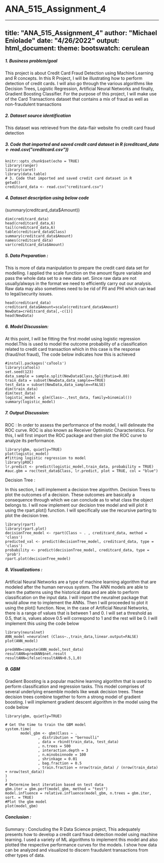 # ANA_515_Assignment_4

---
title: "ANA_515_Assignment_4"
author: "Michael Eniolade"
date: "4/26/2022"
output: 
  html_document:
    theme: 
      bootswatch: cerulean
---

##### 1.	Business problem/goal
This project is about Credit Card Fraud Detection using Machine Learning and R concepts. 
In this R Project, I will be illustrating how to perform detection of credit cards. 
I will also go through the various algorithms like Decision Trees, Logistic Regression, 
Artificial Neural Networks and finally, Gradient Boosting Classifier. 
For the purpose of this project, I will make use of the Card Transactions dataset that 
contains a mix of fraud as well as non-fraudulent transactions

##### 2.	Dataset source identification 
This dataset was retrieved from the data-flair website fro credit card fraud detection

##### 3. Code that imported and saved credit card dataset in R (creditcard_data <- read.csv("creditcard.csv"))

```{r setup, echo=TRUE}
knitr::opts_chunk$set(echo = TRUE)
library(ranger)
library(caret)
library(data.table)
# 3. Code that imported and saved credit card dataset in R 
getwd()
creditcard_data <- read.csv("creditcard.csv")
```
##### 4. Dataset description using below code
(summary(creditcard_data$Amount))

```{r dataExplore, echo=TRUE}
dim(creditcard_data)
head(creditcard_data,6)
tail(creditcard_data,6)
table(creditcard_data$Class)
summary(creditcard_data$Amount)
names(creditcard_data)
var(creditcard_data$Amount)
```

##### 5. Data Preparation : 
This is more of data manipulation to prepare the credit card data set for modelling. 
I applied the scale function on the amount figure variable and pass the whole data 
set to a new data set. Since raw data are not usually/always in the format we need 
to efficiently carry out our analysis. Raw data may also sometimes need to be rid 
of PII and PHI which can lead to legal/security issues.

```{r dataManipulation, echo=TRUE}
head(creditcard_data)
creditcard_data$Amount=scale(creditcard_data$Amount)
NewData=creditcard_data[,-c(1)]
head(NewData)
```
##### 6. Model Discussion:
At this point, I will be fitting the first model using logistic regression model.This is 
used to model the outcome probability of a classification related to credit card transaction
which in this case is the response (fraud/not fraud), The code below indicates how this is achieved

```{r Model, echo=TRUE}
#install.packages('caTools')
library(caTools)
set.seed(123)
data_sample = sample.split(NewData$Class,SplitRatio=0.80)
train_data = subset(NewData,data_sample==TRUE)
test_data = subset(NewData,data_sample==FALSE)
dim(train_data)
dim(test_data)
logistic_model = glm(Class~.,test_data, family=binomial())
summary(logistic_model)
```
##### 7. Output Discussion:

ROC : In order to assess the performance of the model, I will delineate the ROC curve. 
ROC is also known as Receiver Optimistic Characteristics. For this, I will first import
the ROC package and then plot the ROC curve to analyze its performance.

```{r Plot, echo=TRUE}
library(gbm, quietly=TRUE)
plot(logistic_model)
#fitting logistic regression to model
library(pROC)
lr.predict <- predict(logistic_model,train_data, probability = TRUE)
#auc.gbm = roc(test_data$Class, lr.predict, plot = TRUE, col = "blue")
```

Decision Tree :

In this section, I will implement a decision tree algorithm. Decision Trees 
to plot the outcomes of a decision. These outcomes are basically a consequence
through which we can conclude as to what class the object belongs to. I will 
now implement our decision tree model and will plot it using the rpart.plot() 
function. I will specifically use the recursive parting to plot the decision tree.

```{r DecTree, echo=TRUE}
library(rpart)
library(rpart.plot)
decisionTree_model <- rpart(Class ~ . , creditcard_data, method = 'class')
predicted_val <- predict(decisionTree_model, creditcard_data, type = 'class')
probability <- predict(decisionTree_model, creditcard_data, type = 'prob')
rpart.plot(decisionTree_model)
```

##### 8. Visualizations :

Artificial Neural Networks are a type of machine learning algorithm that are modeled after the human nervous system. The ANN models are able to learn the patterns using the historical data and are able to perform classification on the input data. I will import the neuralnet package that would allow me to implement the ANNs. Then I will proceeded to plot it using the plot() function. Now, in the case of Artificial Neural Networks, there is a range of values that is between 1 and 0. I will set a threshold as 0.5, that is, values above 0.5 will correspond to 1 and the rest will be 0. I will implement this using the code below

```{r ANC, echo=TRUE}
library(neuralnet)
ANN_model =neuralnet (Class~.,train_data,linear.output=FALSE)
plot(ANN_model)

predANN=compute(ANN_model,test_data)
resultANN=predANN$net.result
resultANN=ifelse(resultANN>0.5,1,0)
```

##### 9. GBM

Gradient Boosting is a popular machine learning algorithm that is used to perform classification and regression tasks. This model comprises of several underlying ensemble models like weak decision trees. These decision trees combine together to form a strong model of gradient boosting. I will implement gradient descent algorithm in the model using the code below

```{r GradienBoosting, echo=TRUE}
library(gbm, quietly=TRUE)

# Get the time to train the GBM model
system.time(
       model_gbm <- gbm(Class ~ .
               , distribution = "bernoulli"
               , data = rbind(train_data, test_data)
               , n.trees = 500
               , interaction.depth = 3
               , n.minobsinnode = 100
               , shrinkage = 0.01
               , bag.fraction = 0.5
               , train.fraction = nrow(train_data) / (nrow(train_data) + nrow(test_data))
)
)
# Determine best iteration based on test data
gbm.iter = gbm.perf(model_gbm, method = "test")
model.influence = relative.influence(model_gbm, n.trees = gbm.iter, sort. = TRUE)
#Plot the gbm model
plot(model_gbm)
```

##### Conclusion : 

Summary : Concluding the R Data Science project, This adequately presents how to develop a credit card fraud detection model using machine learning. I used a variety of ML algorithms to implement this model and also plotted the respective performance curves for the models. I show how data can be analyzed and visualized to discern fraudulent transactions from other types of data.
